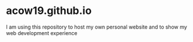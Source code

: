 # acow19.github.io
I am using this repository to host my own personal website and to show my web development experience
